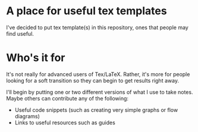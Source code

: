 # A place for useful tex templates

I've decided to put tex template(s) in this repository, ones that people may find useful. 

# Who's it for
It's not really for advanced users of Tex/LaTeX. Rather, it's more for people looking for a soft transition so they can begin to get results right away. 

I'll begin by putting one or two different versions of what I use to take notes. Maybe others can contribute any of the following:

* Useful code snippets (such as creating very simple graphs or flow diagrams)
* Links to useful resources such as guides
